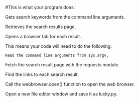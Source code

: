 #This is what your program does:

Gets search keywords from the command line arguments.

Retrieves the search results page.

Opens a browser tab for each result.

This means your code will need to do the following:

    Read the command line arguments from sys.argv.

Fetch the search result page with the requests module.

Find the links to each search result.

Call the webbrowser.open() function to open the web browser.

Open a new file editor window and save it as lucky.py.
